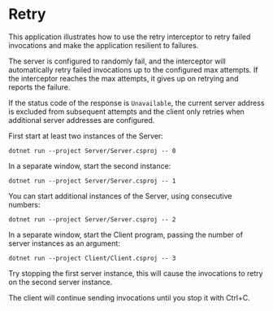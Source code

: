 # Retry

This application illustrates how to use the retry interceptor to retry failed invocations and make the application
resilient to failures.

The server is configured to randomly fail, and the interceptor will automatically retry failed invocations up to the
configured max attempts. If the interceptor reaches the max attempts, it gives up on retrying and reports the failure.

If the status code of the response is `Unavailable`, the current server address is excluded from subsequent attempts
and the client only retries when additional server addresses are configured.

First start at least two instances of the Server:

```shell
dotnet run --project Server/Server.csproj -- 0
```

In a separate window, start the second instance:

```shell
dotnet run --project Server/Server.csproj -- 1
```

You can start additional instances of the Server, using consecutive numbers:

```shell
dotnet run --project Server/Server.csproj -- 2
```

In a separate window, start the Client program, passing the number of server instances as an argument:

```shell
dotnet run --project Client/Client.csproj -- 3
```

Try stopping the first server instance, this will cause the invocations to retry on the second server instance.

The client will continue sending invocations until you stop it with Ctrl+C.
